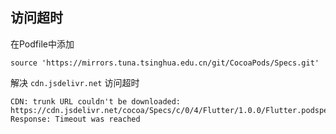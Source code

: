 

## 访问超时

在Podfile中添加

```
source 'https://mirrors.tuna.tsinghua.edu.cn/git/CocoaPods/Specs.git'
```

解决 `cdn.jsdelivr.net` 访问超时

```
CDN: trunk URL couldn't be downloaded: https://cdn.jsdelivr.net/cocoa/Specs/c/0/4/Flutter/1.0.0/Flutter.podspec.json Response: Timeout was reached
```